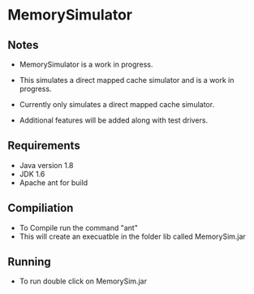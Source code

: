 # MemorySimulator

## Notes

* MemorySimulator is a work in progress. 

* This simulates a direct mapped cache simulator and is a work in progress. 
* Currently only simulates a direct mapped cache simulator. 
* Additional features will be added along with test drivers. 

## Requirements 

* Java version 1.8
* JDK 1.6 
* Apache ant for build 

## Compiliation

* To Compile run the command "ant"
* This will create an execuatble in the folder lib called MemorySim.jar 

## Running

* To run double click on MemorySim.jar 
